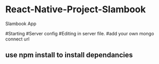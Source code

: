 # React-Native-Project-Slambook
Slambook App

#Starting
#Server config
#Editing in server file.
#add your own mongo connect url

## use npm install to install dependancies
